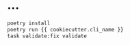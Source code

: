 # ...

```bash
poetry install
poetry run {{ cookiecutter.cli_name }}
task validate:fix validate
```
